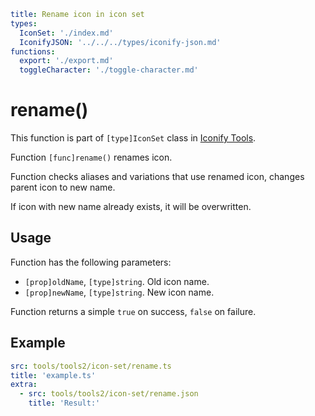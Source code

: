 ```yaml
title: Rename icon in icon set
types:
  IconSet: './index.md'
  IconifyJSON: '../../../types/iconify-json.md'
functions:
  export: './export.md'
  toggleCharacter: './toggle-character.md'
```

# rename()

This function is part of `[type]IconSet` class in [Iconify Tools](../index.md).

Function `[func]rename()` renames icon.

Function checks aliases and variations that use renamed icon, changes parent icon to new name.

If icon with new name already exists, it will be overwritten.

## Usage

Function has the following parameters:

- `[prop]oldName`, `[type]string`. Old icon name.
- `[prop]newName`, `[type]string`. New icon name.

Function returns a simple `true` on success, `false` on failure.

## Example

```yaml
src: tools/tools2/icon-set/rename.ts
title: 'example.ts'
extra:
  - src: tools/tools2/icon-set/rename.json
    title: 'Result:'
```

